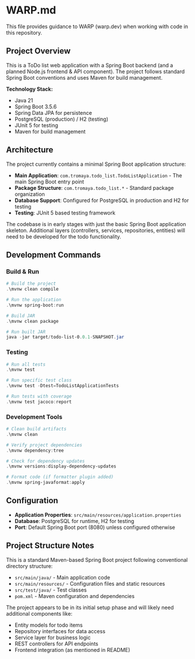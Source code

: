 # WARP.md

This file provides guidance to WARP (warp.dev) when working with code in this repository.

## Project Overview

This is a ToDo list web application with a Spring Boot backend (and a planned Node.js frontend & API component). The project follows standard Spring Boot conventions and uses Maven for build management.

**Technology Stack:**
- Java 21
- Spring Boot 3.5.6
- Spring Data JPA for persistence
- PostgreSQL (production) / H2 (testing)
- JUnit 5 for testing
- Maven for build management

## Architecture

The project currently contains a minimal Spring Boot application structure:

- **Main Application**: `com.tromaya.todo_list.TodoListApplication` - The main Spring Boot entry point
- **Package Structure**: `com.tromaya.todo_list.*` - Standard package organization
- **Database Support**: Configured for PostgreSQL in production and H2 for testing
- **Testing**: JUnit 5 based testing framework

The codebase is in early stages with just the basic Spring Boot application skeleton. Additional layers (controllers, services, repositories, entities) will need to be developed for the todo functionality.

## Development Commands

### Build & Run
```powershell
# Build the project
.\mvnw clean compile

# Run the application
.\mvnw spring-boot:run

# Build JAR
.\mvnw clean package

# Run built JAR
java -jar target/todo-list-0.0.1-SNAPSHOT.jar
```

### Testing
```powershell
# Run all tests
.\mvnw test

# Run specific test class
.\mvnw test -Dtest=TodoListApplicationTests

# Run tests with coverage
.\mvnw test jacoco:report
```

### Development Tools
```powershell
# Clean build artifacts
.\mvnw clean

# Verify project dependencies
.\mvnw dependency:tree

# Check for dependency updates
.\mvnw versions:display-dependency-updates

# Format code (if formatter plugin added)
.\mvnw spring-javaformat:apply
```

## Configuration

- **Application Properties**: `src/main/resources/application.properties`
- **Database**: PostgreSQL for runtime, H2 for testing
- **Port**: Default Spring Boot port (8080) unless configured otherwise

## Project Structure Notes

This is a standard Maven-based Spring Boot project following conventional directory structure:
- `src/main/java/` - Main application code
- `src/main/resources/` - Configuration files and static resources  
- `src/test/java/` - Test classes
- `pom.xml` - Maven configuration and dependencies

The project appears to be in its initial setup phase and will likely need additional components like:
- Entity models for todo items
- Repository interfaces for data access
- Service layer for business logic
- REST controllers for API endpoints
- Frontend integration (as mentioned in README)
